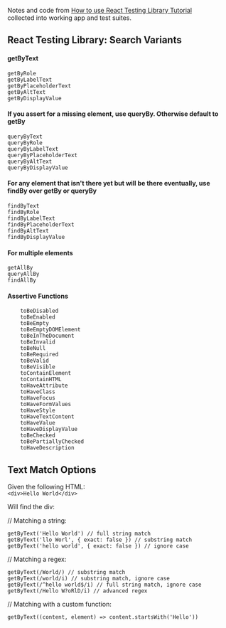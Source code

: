 Notes and code from [How to use React Testing Library Tutorial](https://www.robinwieruch.de/react-testing-library) <br>
collected into working app and test suites.

## React Testing Library: Search Variants
#### getByText
```
getByRole
getByLabelText
getByPlaceholderText
getByAltText
getByDisplayValue
```
#### If you assert for a missing element, use queryBy. Otherwise default to getBy
```
queryByText
queryByRole
queryByLabelText
queryByPlaceholderText
queryByAltText
queryByDisplayValue
```
#### For any element that isn't there yet but will be there eventually, use findBy over getBy or queryBy
```
findByText
findByRole
findByLabelText
findByPlaceholderText
findByAltText
findByDisplayValue
```

#### For multiple elements
```
getAllBy
queryAllBy
findAllBy
```
#### Assertive Functions
```
    toBeDisabled
    toBeEnabled
    toBeEmpty
    toBeEmptyDOMElement
    toBeInTheDocument
    toBeInvalid
    toBeNull
    toBeRequired
    toBeValid
    toBeVisible
    toContainElement
    toContainHTML
    toHaveAttribute
    toHaveClass
    toHaveFocus
    toHaveFormValues
    toHaveStyle
    toHaveTextContent
    toHaveValue
    toHaveDisplayValue
    toBeChecked
    toBePartiallyChecked
    toHaveDescription
```

## Text Match Options
Given the following HTML:<br>
`<div>Hello World</div>`

Will find the div:

// Matching a string:
```
getByText('Hello World') // full string match
getByText('llo Worl', { exact: false }) // substring match
getByText('hello world', { exact: false }) // ignore case
```
// Matching a regex:
```
getByText(/World/) // substring match
getByText(/world/i) // substring match, ignore case
getByText(/^hello world$/i) // full string match, ignore case
getByText(/Hello W?oRlD/i) // advanced regex
```

// Matching with a custom function:
```
getByText((content, element) => content.startsWith('Hello'))
```
